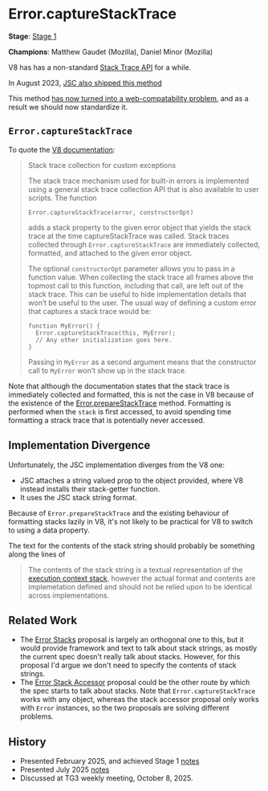 # Error.captureStackTrace

**Stage**: [Stage 1](https://tc39.es/process-document/)

**Champions**: Matthew Gaudet (Mozilla), Daniel Minor (Mozilla)

V8 has has a non-standard [Stack Trace API](https://v8.dev/docs/stack-trace-api) for a while.

In August 2023, [JSC also shipped this method](https://github.com/WebKit/WebKit/commit/997e074bb35ed07b69c9b821141c91dd548e0d02)

This method [has now turned into a web-compatability problem](https://bugzilla.mozilla.org/show_bug.cgi?id=1886820), and as a result we should now standardize it.

## `Error.captureStackTrace`

To quote the [V8 documentation](https://v8.dev/docs/stack-trace-api):

> Stack trace collection for custom exceptions
>
> The stack trace mechanism used for built-in errors is implemented using a general stack trace collection API that is also available to user scripts. The function
>
>     Error.captureStackTrace(error, constructorOpt)
>
> adds a stack property to the given error object that yields the stack trace at the time captureStackTrace was called. Stack traces collected through `Error.captureStackTrace` are immediately collected, formatted, and attached to the given error object.
>
> The optional `constructorOpt` parameter allows you to pass in a function value. When collecting the stack trace all frames above the topmost call to this function, including that call, are left out of the stack trace. This can be useful to hide implementation details that won’t be useful to the user. The usual way of defining a custom error that captures a stack trace would be:
>
>     function MyError() {
>       Error.captureStackTrace(this, MyError);
>       // Any other initialization goes here.
>     }
>
> Passing in `MyError` as a second argument means that the constructor call to `MyError` won’t show up in the stack trace.

Note that although the documentation states that the stack trace is immediately collected and formatted, this is not the case in V8 because of the
existence of the [Error.prepareStackTrace](https://v8.dev/docs/stack-trace-api#customizing-stack-traces) method. Formatting is performed when
the `stack` is first accessed, to avoid spending time formatting a strack trace that is potentially never accessed.

## Implementation Divergence

Unfortunately, the JSC implementation diverges from the V8 one:

- JSC attaches a string valued prop to the object provided, where V8 instead installs their stack-getter function.
- It uses the JSC stack string format.

Because of `Error.prepareStackTrace` and the existing behaviour of formatting stacks lazily in V8, it's not likely to be practical for V8 to
switch to using a data property.

The text for the contents of the stack string should probably be something along the lines of

> The contents of the stack string is a textual representation of the [execution context stack](https://tc39.es/ecma262/#execution-context-stack), however the actual format and contents are implemetation defined and should not be relied upon to be identical across implementations.


## Related Work

- The [Error Stacks](https://github.com/tc39/proposal-error-stacks) proposal is largely an orthogonal one to this, but it would provide framework and text to talk about stack strings, as mostly the current spec doesn't really talk about stacks. However, for this proposal I'd argue we don't need to specify the contents of stack strings.
- The [Error Stack Accessor](https://github.com/tc39/proposal-error-stack-accessor) proposal could be the other route by which the spec starts to talk about stacks. Note that `Error.captureStackTrace` works with any object, whereas the stack accessor proposal only works with `Error` instances, so the two proposals are solving different problems.

## History
- Presented February 2025, and achieved Stage 1 [notes](https://github.com/tc39/notes/blob/main/meetings/2025-02/february-19.md#errorcapturestacktrace-for-stage-1)
- Presented July 2025 [notes](https://github.com/tc39/notes/blob/main/meetings/2025-07/july-29.md#errorcapturestacktrace)
- Discussed at TG3 weekly meeting, October 8, 2025.